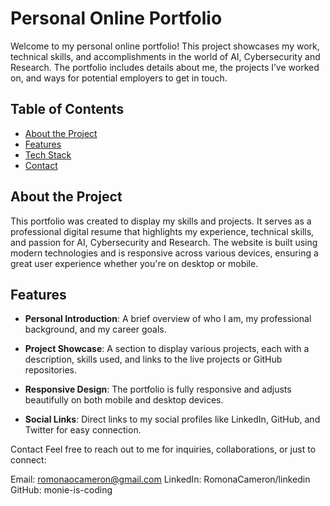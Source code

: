 # Personal Online Portfolio

Welcome to my personal online portfolio! This project showcases my work, technical skills, and accomplishments in the world of AI, Cybersecurity and Research. The portfolio includes details about me, the projects I’ve worked on, and ways for potential employers to get in touch.

## Table of Contents

- [About the Project](#about-the-project)
- [Features](#features)
- [Tech Stack](#tech-stack)
- [Contact](#contact)

## About the Project

This portfolio was created to display my skills and projects. It serves as a professional digital resume that highlights my experience, technical skills, and passion for AI, Cybersecurity and Research.
The website is built using modern technologies and is responsive across various devices, ensuring a great user experience whether you're on desktop or mobile.

## Features

- **Personal Introduction**: A brief overview of who I am, my professional background, and my career goals.
  
- **Project Showcase**: A section to display various projects, each with a description, skills used, and links to the live projects or GitHub repositories.
  
- **Responsive Design**: The portfolio is fully responsive and adjusts beautifully on both mobile and desktop devices.
  
- **Social Links**: Direct links to my social profiles like LinkedIn, GitHub, and Twitter for easy connection.

Contact
Feel free to reach out to me for inquiries, collaborations, or just to connect:

Email: romonaocameron@gmail.com
LinkedIn: RomonaCameron/linkedin
GitHub: monie-is-coding

